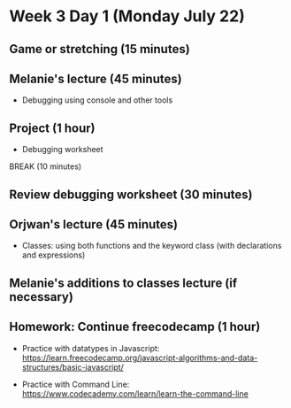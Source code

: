 # Week 3 Day 1 (Monday July 22)

## Game or stretching (15 minutes)

## Melanie's lecture (45 minutes)
- Debugging using console and other tools

## Project (1 hour)
- Debugging worksheet

BREAK (10 minutes)

## Review debugging worksheet (30 minutes)

## Orjwan's lecture (45 minutes)
- Classes: using both functions and the keyword class (with declarations and expressions)

## Melanie's additions to classes lecture (if necessary)

## Homework: Continue freecodecamp (1 hour)
- Practice with datatypes in Javascript: https://learn.freecodecamp.org/javascript-algorithms-and-data-structures/basic-javascript/

- Practice with Command Line: https://www.codecademy.com/learn/learn-the-command-line
